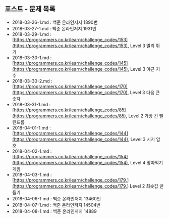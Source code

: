 ## 포스트 - 문제 목록

- 2018-03-26-1.md : 백준 온라인저지 1890번
- 2018-03-27-1.md : 백준 온라인저지 1931번
- 2018-03-29-1.md : [https://programmers.co.kr/learn/challenge_codes/153](https://programmers.co.kr/learn/challenge_codes/153), Level 3 멀리 뛰기
- 2018-03-30-1.md : [https://programmers.co.kr/learn/challenge_codes/145](https://programmers.co.kr/learn/challenge_codes/145), Level 3 야근 지수
- 2018-03-30-2.md : [https://programmers.co.kr/learn/challenge_codes/170](https://programmers.co.kr/learn/challenge_codes/170), Level 3 다음 큰 숫자
- 2018-03-31-1.md : [https://programmers.co.kr/learn/challenge_codes/85](https://programmers.co.kr/learn/challenge_codes/85), Level 2 가장 긴 팰린드롬
- 2018-04-01-1.md : [https://programmers.co.kr/learn/challenge_codes/144](https://programmers.co.kr/learn/challenge_codes/144), Level 3 시저 암호
- 2018-04-02-1.md : [https://programmers.co.kr/learn/challenge_codes/154](https://programmers.co.kr/learn/challenge_codes/154), Level 4 땅따먹기 게임
- 2018-04-03-1.md : [https://programmers.co.kr/learn/challenge_codes/179,](https://programmers.co.kr/learn/challenge_codes/179,) Level 2 최솟값 만들기
- 2018-04-06-1.md : 백준 온라인저지 13460번
- 2018-04-07-1.md : 백준 온라인저지 14504번
- 2018-04-08-1.md : 백준 온라인저지 14889
